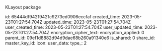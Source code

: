 KLayout package

id: 65444df94219421c9273ed0906eccfaf
created_time: 2023-05-23T01:27:54.704Z
updated_time: 2023-05-23T01:27:54.704Z
user_created_time: 2023-05-23T01:27:54.704Z
user_updated_time: 2023-05-23T01:27:54.704Z
encryption_cipher_text: 
encryption_applied: 0
parent_id: 09ef1d8882d94d9dae68b260a91340e6
is_shared: 0
share_id: 
master_key_id: 
icon: 
user_data: 
type_: 2